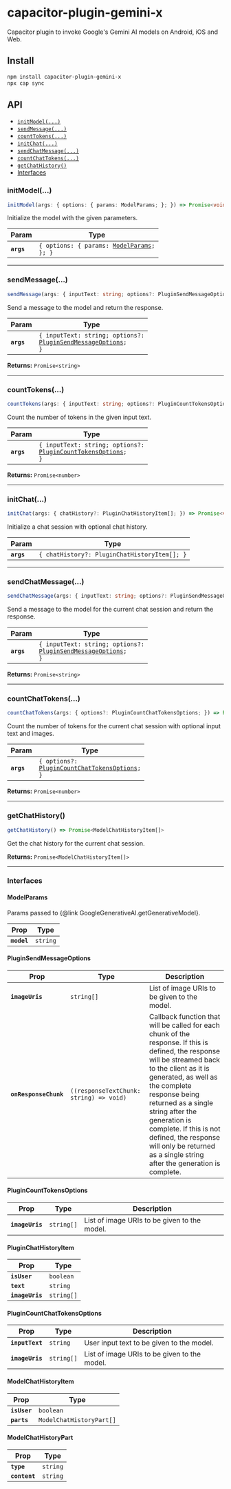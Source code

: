 # capacitor-plugin-gemini-x

Capacitor plugin to invoke Google's Gemini AI models on Android, iOS and Web.

## Install

```bash
npm install capacitor-plugin-gemini-x
npx cap sync
```

## API

<docgen-index>

* [`initModel(...)`](#initmodel)
* [`sendMessage(...)`](#sendmessage)
* [`countTokens(...)`](#counttokens)
* [`initChat(...)`](#initchat)
* [`sendChatMessage(...)`](#sendchatmessage)
* [`countChatTokens(...)`](#countchattokens)
* [`getChatHistory()`](#getchathistory)
* [Interfaces](#interfaces)

</docgen-index>

<docgen-api>
<!--Update the source file JSDoc comments and rerun docgen to update the docs below-->

### initModel(...)

```typescript
initModel(args: { options: { params: ModelParams; }; }) => Promise<void>
```

Initialize the model with the given parameters.

| Param      | Type                                                                           |
| ---------- | ------------------------------------------------------------------------------ |
| **`args`** | <code>{ options: { params: <a href="#modelparams">ModelParams</a>; }; }</code> |

--------------------


### sendMessage(...)

```typescript
sendMessage(args: { inputText: string; options?: PluginSendMessageOptions; }) => Promise<string>
```

Send a message to the model and return the response.

| Param      | Type                                                                                                            |
| ---------- | --------------------------------------------------------------------------------------------------------------- |
| **`args`** | <code>{ inputText: string; options?: <a href="#pluginsendmessageoptions">PluginSendMessageOptions</a>; }</code> |

**Returns:** <code>Promise&lt;string&gt;</code>

--------------------


### countTokens(...)

```typescript
countTokens(args: { inputText: string; options?: PluginCountTokensOptions; }) => Promise<number>
```

Count the number of tokens in the given input text.

| Param      | Type                                                                                                            |
| ---------- | --------------------------------------------------------------------------------------------------------------- |
| **`args`** | <code>{ inputText: string; options?: <a href="#plugincounttokensoptions">PluginCountTokensOptions</a>; }</code> |

**Returns:** <code>Promise&lt;number&gt;</code>

--------------------


### initChat(...)

```typescript
initChat(args: { chatHistory?: PluginChatHistoryItem[]; }) => Promise<void>
```

Initialize a chat session with optional chat history.

| Param      | Type                                                    |
| ---------- | ------------------------------------------------------- |
| **`args`** | <code>{ chatHistory?: PluginChatHistoryItem[]; }</code> |

--------------------


### sendChatMessage(...)

```typescript
sendChatMessage(args: { inputText: string; options?: PluginSendMessageOptions; }) => Promise<string>
```

Send a message to the model for the current chat session and return the response.

| Param      | Type                                                                                                            |
| ---------- | --------------------------------------------------------------------------------------------------------------- |
| **`args`** | <code>{ inputText: string; options?: <a href="#pluginsendmessageoptions">PluginSendMessageOptions</a>; }</code> |

**Returns:** <code>Promise&lt;string&gt;</code>

--------------------


### countChatTokens(...)

```typescript
countChatTokens(args: { options?: PluginCountChatTokensOptions; }) => Promise<number>
```

Count the number of tokens for the current chat session with optional input text and images.

| Param      | Type                                                                                                 |
| ---------- | ---------------------------------------------------------------------------------------------------- |
| **`args`** | <code>{ options?: <a href="#plugincountchattokensoptions">PluginCountChatTokensOptions</a>; }</code> |

**Returns:** <code>Promise&lt;number&gt;</code>

--------------------


### getChatHistory()

```typescript
getChatHistory() => Promise<ModelChatHistoryItem[]>
```

Get the chat history for the current chat session.

**Returns:** <code>Promise&lt;ModelChatHistoryItem[]&gt;</code>

--------------------


### Interfaces


#### ModelParams

Params passed to {@link GoogleGenerativeAI.getGenerativeModel}.

| Prop        | Type                |
| ----------- | ------------------- |
| **`model`** | <code>string</code> |


#### PluginSendMessageOptions

| Prop                  | Type                                                  | Description                                                                                                                                                                                                                                                                                                                                                                         |
| --------------------- | ----------------------------------------------------- | ----------------------------------------------------------------------------------------------------------------------------------------------------------------------------------------------------------------------------------------------------------------------------------------------------------------------------------------------------------------------------------- |
| **`imageUris`**       | <code>string[]</code>                                 | List of image URIs to be given to the model.                                                                                                                                                                                                                                                                                                                                        |
| **`onResponseChunk`** | <code>((responseTextChunk: string) =&gt; void)</code> | Callback function that will be called for each chunk of the response. If this is defined, the response will be streamed back to the client as it is generated, as well as the complete response being returned as a single string after the generation is complete. If this is not defined, the response will only be returned as a single string after the generation is complete. |


#### PluginCountTokensOptions

| Prop            | Type                  | Description                                  |
| --------------- | --------------------- | -------------------------------------------- |
| **`imageUris`** | <code>string[]</code> | List of image URIs to be given to the model. |


#### PluginChatHistoryItem

| Prop            | Type                  |
| --------------- | --------------------- |
| **`isUser`**    | <code>boolean</code>  |
| **`text`**      | <code>string</code>   |
| **`imageUris`** | <code>string[]</code> |


#### PluginCountChatTokensOptions

| Prop            | Type                  | Description                                  |
| --------------- | --------------------- | -------------------------------------------- |
| **`inputText`** | <code>string</code>   | User input text to be given to the model.    |
| **`imageUris`** | <code>string[]</code> | List of image URIs to be given to the model. |


#### ModelChatHistoryItem

| Prop         | Type                                |
| ------------ | ----------------------------------- |
| **`isUser`** | <code>boolean</code>                |
| **`parts`**  | <code>ModelChatHistoryPart[]</code> |


#### ModelChatHistoryPart

| Prop          | Type                |
| ------------- | ------------------- |
| **`type`**    | <code>string</code> |
| **`content`** | <code>string</code> |

</docgen-api>
